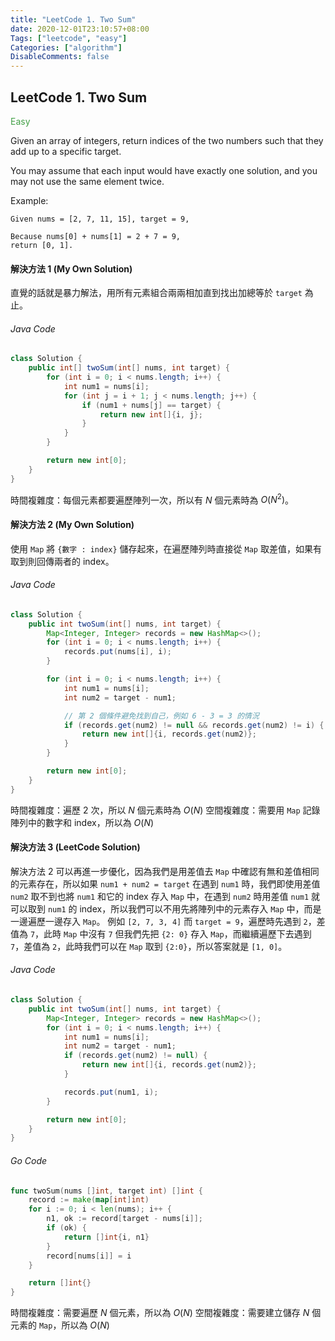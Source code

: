 ```yaml
---
title: "LeetCode 1. Two Sum"
date: 2020-12-01T23:10:57+08:00
Tags: ["leetcode", "easy"]
Categories: ["algorithm"]
DisableComments: false
---
```

## LeetCode 1. Two Sum

<span style="color: #43a047;">Easy</span>

Given an array of integers, return indices of the two numbers such that they add up to a specific target.

You may assume that each input would have exactly one solution, and you may not use the same element twice.

Example:

```
Given nums = [2, 7, 11, 15], target = 9,

Because nums[0] + nums[1] = 2 + 7 = 9,
return [0, 1].
```

#### 解決方法 1 (My Own Solution)
直覺的話就是暴力解法，用所有元素組合兩兩相加直到找出加總等於 `target` 為止。

###### Java Code
```java
class Solution {
    public int[] twoSum(int[] nums, int target) {
        for (int i = 0; i < nums.length; i++) {
            int num1 = nums[i];
            for (int j = i + 1; j < nums.length; j++) {
                if (num1 + nums[j] == target) {
                    return new int[]{i, j};
                }
            }
        }

        return new int[0];
    }
}
```

時間複雜度：每個元素都要遍歷陣列一次，所以有 $N$ 個元素時為 $O(N^2)$。

#### 解決方法 2 (My Own Solution)
使用 `Map` 將 `{數字 : index}` 儲存起來，在遍歷陣列時直接從 `Map` 取差值，如果有取到則回傳兩者的 index。

###### Java Code
```java
class Solution {
    public int twoSum(int[] nums, int target) {
        Map<Integer, Integer> records = new HashMap<>();
        for (int i = 0; i < nums.length; i++) {
            records.put(nums[i], i);
        }

        for (int i = 0; i < nums.length; i++) {
            int num1 = nums[i];
            int num2 = target - num1;

            // 第 2 個條件避免找到自己，例如 6 - 3 = 3 的情況
            if (records.get(num2) != null && records.get(num2) != i) {
                return new int[]{i, records.get(num2)};
            }
        }

        return new int[0];
    }
}
```

時間複雜度：遍歷 2 次，所以 $N$ 個元素時為 $O(N)$
空間複雜度：需要用 `Map` 記錄陣列中的數字和 index，所以為 $O(N)$

#### 解決方法 3 (LeetCode Solution)
解決方法 2 可以再進一步優化，因為我們是用差值去 `Map` 中確認有無和差值相同的元素存在，所以如果 `num1 + num2 = target` 在遇到 `num1` 時，我們即使用差值 `num2` 取不到也將 `num1` 和它的 index 存入 `Map` 中，在遇到 `num2` 時用差值 `num1` 就可以取到 `num1` 的 index，所以我們可以不用先將陣列中的元素存入 `Map` 中，而是一邊遍歷一邊存入 `Map`。
例如 `[2, 7, 3, 4]` 而 `target = 9`，遍歷時先遇到 `2`，差值為 `7`，此時 `Map` 中沒有 `7` 但我們先把 `{2: 0}` 存入 `Map`，而繼續遍歷下去遇到 `7`，差值為 `2`，此時我們可以在 `Map` 取到 `{2:0}`，所以答案就是 `[1, 0]`。

###### Java Code
```java
class Solution {
    public int twoSum(int[] nums, int target) {
        Map<Integer, Integer> records = new HashMap<>();
        for (int i = 0; i < nums.length; i++) {
            int num1 = nums[i];
            int num2 = target - num1;
            if (records.get(num2) != null) {
                return new int[]{i, records.get(num2)};
            }

            records.put(num1, i);
        }

        return new int[0];
    }
}
```

###### Go Code
```go
func twoSum(nums []int, target int) []int {
    record := make(map[int]int)
    for i := 0; i < len(nums); i++ {
        n1, ok := record[target - nums[i]];
        if (ok) {
            return []int{i, n1}
        }
        record[nums[i]] = i
    }

    return []int{}
}
```
時間複雜度：需要遍歷 $N$ 個元素，所以為 $O(N)$
空間複雜度：需要建立儲存 $N$ 個元素的 `Map`，所以為 $O(N)$
